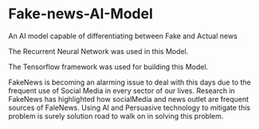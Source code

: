 # Fake-news-AI-Model
An AI model capable of differentiating between Fake and Actual news

The Recurrent Neural Network was used in this Model.

The Tensorflow framework was used for building this Model.

FakeNews is becoming an alarming issue to deal with this days due to the frequent use of Social Media in every sector of our lives.
Research in FakeNews has highlighted how socialMedia and news outlet are frequent sources of FaleNews.
Using AI and Persuasive technology to mitigate this problem is surely solution road to walk on in solving this problem.
